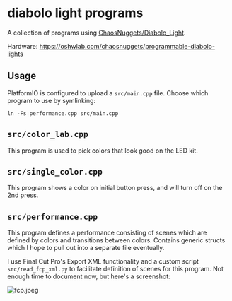 # diabolo light programs

A collection of programs using [ChaosNuggets/Diabolo_Light](https://github.com/ChaosNuggets/Diabolo_Light).

Hardware: https://oshwlab.com/chaosnuggets/programmable-diabolo-lights

## Usage

PlatformIO is configured to upload a `src/main.cpp` file. Choose which program to use by symlinking:

    ln -Fs performance.cpp src/main.cpp

## `src/color_lab.cpp`

This program is used to pick colors that look good on the LED kit.

## `src/single_color.cpp`

This program shows a color on initial button press, and will turn off on the 2nd press.

## `src/performance.cpp`

This program defines a performance consisting of scenes which are defined by colors and transitions between colors. Contains generic structs which I hope to pull out into a separate file eventually.

I use Final Cut Pro's Export XML functionality and a custom script `src/read_fcp_xml.py` to facilitate definition of scenes for this program. Not enough time to document now, but here's a screenshot:

![fcp.jpeg](./fcp.jpeg)
